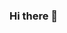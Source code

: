 ### Hi there 👋

<!--
**Kvang33/Kvang33** is a ✨ _special_ ✨ repository because its `README.md` (this file) appears on your GitHub profile.

Here are some ideas to get you started:

- 🔭 I’m currently working on building my career.
- 🌱 I’m currently learning coding languages.
- 👯 I’m looking to collaborate on future projects.
- 🤔 I’m looking for help with new coding languages.
- 💬 Ask me about my experiences.
- 📫 How to reach me: Kaovang15@gmail.com
- 😄 Pronouns: He/Him
- ⚡ Fun fact: I wish to one day create my own game.
-->
